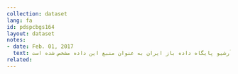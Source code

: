 ```yaml
---
collection: dataset
lang: fa
id: pdspcbgs164
layout: dataset
notes: 
- date: Feb. 01, 2017
  text: قانون بودجه سال ١٣۹۱ کل کشور به مصوب ١٣۹۱/۰٢/۳۰ مجلس شورای اسلامی برگرفته از معاونت برنامه‌ريزی و نظارت راهبردی رئيس جمهور به شابک ۱-١٥۶-۳۳۸-٩٦٤-٩٧٨ منتشر شده است. به دلیل موجود نبودن لینک در حال حاضر، آرشیو پایگاه داده باز ایران به عنوان منبع این داده مشخص شده است.
related:
---
```

